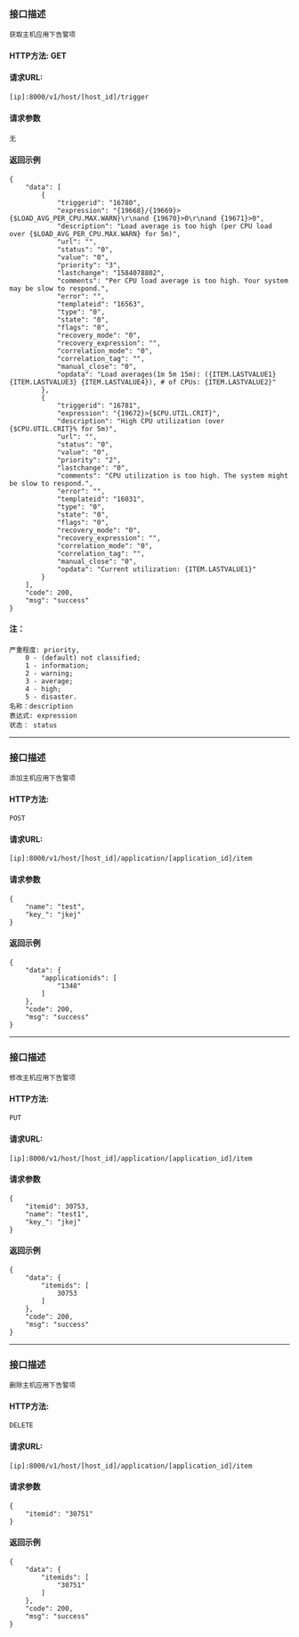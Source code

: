 ### 接口描述
    获取主机应用下告警项
#### HTTP方法: GET

#### 请求URL: 
    [ip]:8000/v1/host/[host_id]/trigger


#### 请求参数
    无
    
#### 返回示例
    {
        "data": [
            {
                "triggerid": "16780",
                "expression": "{19668}/{19669}>{$LOAD_AVG_PER_CPU.MAX.WARN}\r\nand {19670}>0\r\nand {19671}>0",
                "description": "Load average is too high (per CPU load over {$LOAD_AVG_PER_CPU.MAX.WARN} for 5m)",
                "url": "",
                "status": "0",
                "value": "0",
                "priority": "3",
                "lastchange": "1584078802",
                "comments": "Per CPU load average is too high. Your system may be slow to respond.",
                "error": "",
                "templateid": "16563",
                "type": "0",
                "state": "0",
                "flags": "0",
                "recovery_mode": "0",
                "recovery_expression": "",
                "correlation_mode": "0",
                "correlation_tag": "",
                "manual_close": "0",
                "opdata": "Load averages(1m 5m 15m): ({ITEM.LASTVALUE1} {ITEM.LASTVALUE3} {ITEM.LASTVALUE4}), # of CPUs: {ITEM.LASTVALUE2}"
            },
            {
                "triggerid": "16781",
                "expression": "{19672}>{$CPU.UTIL.CRIT}",
                "description": "High CPU utilization (over {$CPU.UTIL.CRIT}% for 5m)",
                "url": "",
                "status": "0",
                "value": "0",
                "priority": "2",
                "lastchange": "0",
                "comments": "CPU utilization is too high. The system might be slow to respond.",
                "error": "",
                "templateid": "16031",
                "type": "0",
                "state": "0",
                "flags": "0",
                "recovery_mode": "0",
                "recovery_expression": "",
                "correlation_mode": "0",
                "correlation_tag": "",
                "manual_close": "0",
                "opdata": "Current utilization: {ITEM.LASTVALUE1}"
            }
        ],
        "code": 200,
        "msg": "success"
    }

#### 注：
    严重程度: priority,
        0 - (default) not classified;
        1 - information;
        2 - warning;
        3 - average;
        4 - high;
        5 - disaster.
    名称：description
    表达式: expression
    状态： status
-----------------------------
### 接口描述
    添加主机应用下告警项
#### HTTP方法: 
    POST

#### 请求URL: 
    [ip]:8000/v1/host/[host_id]/application/[application_id]/item


#### 请求参数
    {
        "name": "test",
        "key_": "jkej"
    }
    
#### 返回示例
    {
        "data": {
            "applicationids": [
                "1348"
            ]
        },
        "code": 200,
        "msg": "success"
    }

-----------------------------------
### 接口描述
    修改主机应用下告警项
#### HTTP方法: 
    PUT

#### 请求URL: 
    [ip]:8000/v1/host/[host_id]/application/[application_id]/item


#### 请求参数
    {
        "itemid": 30753,
        "name": "test1",
        "key_": "jkej"
    }
    
#### 返回示例
    {
        "data": {
            "itemids": [
                30753
            ]
        },
        "code": 200,
        "msg": "success"
    }

-----------------------------

### 接口描述
    删除主机应用下告警项
#### HTTP方法: 
    DELETE

#### 请求URL: 
    [ip]:8000/v1/host/[host_id]/application/[application_id]/item


#### 请求参数
    {
        "itemid": "30751"
    }
    
#### 返回示例
    {
        "data": {
            "itemids": [
                "30751"
            ]
        },
        "code": 200,
        "msg": "success"
    }